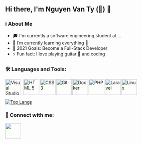 ## Hi there, I'm Nguyen Van Ty (🐍) 👋

### ℹ️ About Me

- 🎓 I'm currently a software engineering student at ...
- 🌱 I’m currently learning everything 🤣
- 🥅 2021 Goals: Become a Full-Stack Developer
- ⚡ Fun fact: I love playing guitar ️🎸 and coding

### 🛠 Languages and Tools:

<img align="left" title="Visual Studio Code"  style="margin-right: 8px;" alt="Visual Studio Code" width="50" src="https://img.icons8.com/plasticine/100/000000/visual-studio-code-2019.png"/>

<img align="left" title="HTML 5" style="margin-right: 2px;" alt="HTML 5"  width="50" src="https://img.icons8.com/dusk/64/000000/html-5.png"/>

<img align="left" title="CSS 3" style="margin-right: 2px;" alt="CSS 3"  width="50" src="https://img.icons8.com/dusk/64/000000/css3.png"/>

<img align="left" title="Git" style="margin-right: 2px;" alt="Git" width="50" src="https://img.icons8.com/nolan/64/git.png"/>

<img align="left" title="Docker" style="margin-right: 2px;" alt="Docker"  width="50" src="https://img.icons8.com/dusk/64/000000/docker.png"/>

<img align="left" title="PHP" style="margin-right: 2px;" alt="PHP" width="50" src="https://img.icons8.com/dusk/64/000000/php.png"/>

<img align="left" title="Laravel" style="margin-right: 2px;" alt="Laravel" width="50" src="https://img.icons8.com/fluency/48/000000/laravel.png"/>

<img title="Linux" style="margin-right: 2px;" alt="Linux" width="50" src="https://img.icons8.com/cute-clipart/64/000000/linux-client.png"/>

<br />

[![Top Langs](https://github-readme-stats.vercel.app/api/top-langs?username=tynguyen2k1&show_icons=true&locale=en&layout=compact&theme=tokyonight)](https://github.com/tynguyen2k1)

### 🤝 Connect with me:

<a href="https://www.facebook.com/profile.php?id=100012573963650" target="_blank" rel="noopener noreferrer"><img src="https://img.icons8.com/doodle/48/000000/facebook-new.png" width="50" /></a>
